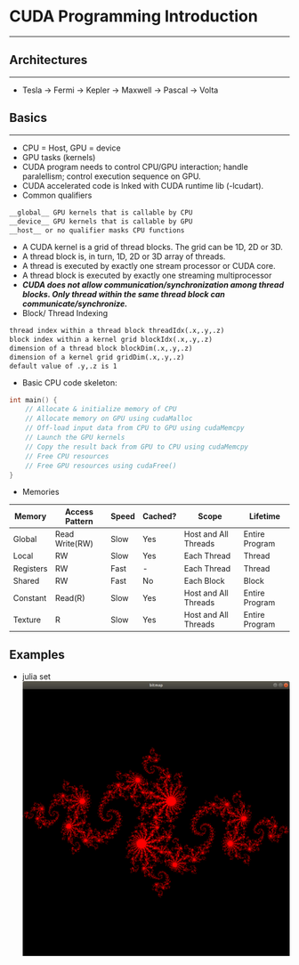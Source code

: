 # CUDA Programming Introduction #
***

## Architectures ##
***

- Tesla -> Fermi -> Kepler -> Maxwell -> Pascal -> Volta

## Basics ##
***
- CPU = Host, GPU = device
- GPU tasks (kernels)
- CUDA program needs to control CPU/GPU interaction; handle paralellism; control execution sequence on GPU.
- CUDA accelerated code is lnked with CUDA runtime lib (-lcudart).
- Common qualifiers
```text
__global__ GPU kernels that is callable by CPU
__device__ GPU kernels that is callable by GPU
__host__ or no qualifier masks CPU functions
```
- A CUDA kernel is a grid of thread blocks. The grid can be 1D, 2D or 3D.
- A thread block is, in turn, 1D, 2D or 3D array of threads.
- A thread is executed by exactly one stream processor or CUDA core.
- A thread block is executed by exactly one streaming multiprocessor
- ***CUDA does not allow communication/synchronization among thread blocks. Only thread within the same thread block can communicate/synchronize.***
- Block/ Thread Indexing
```text
thread index within a thread block threadIdx(.x,.y,.z)
block index within a kernel grid blockIdx(.x,.y,.z)
dimension of a thread block blockDim(.x,.y,.z)
dimension of a kernel grid gridDim(.x,.y,.z)
default value of .y,.z is 1
```
- Basic CPU code skeleton:
```cpp
int main() {
    // Allocate & initialize memory of CPU
    // Allocate memory on GPU using cudaMalloc
    // Off-load input data from CPU to GPU using cudaMemcpy
    // Launch the GPU kernels
    // Copy the result back from GPU to CPU using cudaMemcpy
    // Free CPU resources
    // Free GPU resources using cudaFree()
}
```

- Memories

| Memory    | Access Pattern | Speed | Cached? | Scope                | Lifetime       |
|-----------|----------------|-------|---------|----------------------|----------------|
| Global    | Read Write(RW) | Slow  | Yes     | Host and All Threads | Entire Program |
| Local     | RW             | Slow  | Yes     | Each Thread          | Thread         |
| Registers | RW             | Fast  | -       | Each Thread          | Thread         |
| Shared    | RW             | Fast  | No      | Each Block           | Block          |
| Constant  | Read(R)        | Slow  | Yes     | Host and All Threads | Entire Program |
| Texture   | R              | Slow  | Yes     | Host and All Threads | Entire Program |

## Examples ##
- julia set
![julia set](./data/images/julia_set.png) 
